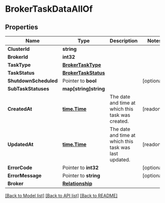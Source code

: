 # BrokerTaskDataAllOf

## Properties

Name | Type | Description | Notes
------------ | ------------- | ------------- | -------------
**ClusterId** | **string** |  | 
**BrokerId** | **int32** |  | 
**TaskType** | [**BrokerTaskType**](BrokerTaskType.md) |  | 
**TaskStatus** | [**BrokerTaskStatus**](BrokerTaskStatus.md) |  | 
**ShutdownScheduled** | Pointer to **bool** |  | [optional] 
**SubTaskStatuses** | **map[string]string** |  | 
**CreatedAt** | [**time.Time**](time.Time.md) | The date and time at which this task was created. | [readonly] 
**UpdatedAt** | [**time.Time**](time.Time.md) | The date and time at which this task was last updated. | [readonly] 
**ErrorCode** | Pointer to **int32** |  | [optional] 
**ErrorMessage** | Pointer to **string** |  | [optional] 
**Broker** | [**Relationship**](Relationship.md) |  | 

[[Back to Model list]](../README.md#documentation-for-models) [[Back to API list]](../README.md#documentation-for-api-endpoints) [[Back to README]](../README.md)


